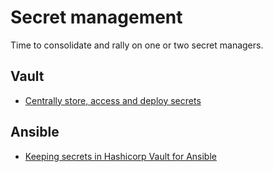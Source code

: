 # Secret management
Time to consolidate and rally on one or two secret managers.

## Vault
* [Centrally store, access and deploy secrets](https://developer.hashicorp.com/vault/tutorials)

## Ansible
* [Keeping secrets in Hashicorp Vault for Ansible](https://ivanpiskunov.medium.com/keeping-secrets-in-hashicorp-vault-for-ansible-fa0e8d731f03)

